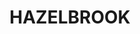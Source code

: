 ---
lastmod: '2025-04-06T06:05:20+00:00'
latitude: -33.7237
layout: suburb
longitude: 150.45933
postcode: '2779'
state: NSW
title: HAZELBROOK
url: /nsw/hazelbrook/
---